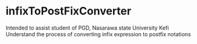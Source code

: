 # infixToPostFixConverter
Intended to assist student of PGD, Nasarawa state University Kefi Understand the process of converting infix expression to postfix notations
